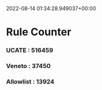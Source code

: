 2022-08-14 01:34:28.949037+00:00
# Rule Counter 
 ### UCATE : 516459

 ### Veneto : 37450

 ### Allowlist : 13924